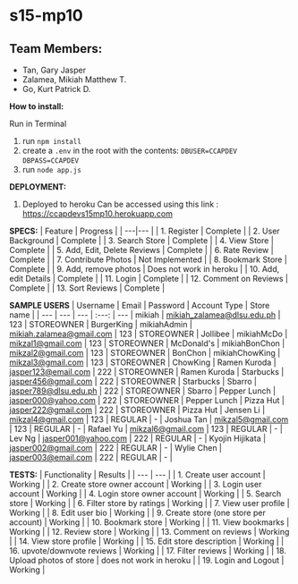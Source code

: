 # s15-mp10

## Team Members:

* Tan, Gary Jasper
* Zalamea, Mikiah Matthew T.
* Go, Kurt Patrick D.

**How to install:**

Run in Terminal
1. run `npm install`
2. create a `.env` in the root with the contents:
    `DBUSER=CCAPDEV`
    `DBPASS=CCAPDEV`
3. run `node app.js`

**DEPLOYMENT:**
1.  Deployed to heroku 
    Can be accessed using this link : https://ccapdevs15mp10.herokuapp.com

**SPECS:** 
| Feature | Progress |
| ---|--- |
|  1. Register | Complete |
|  2. User Background | Complete |
|  3. Search Store | Complete |
|  4. View Store | Complete |
|  5. Add, Edit, Delete Reviews | Complete |
|  6. Rate Review | Complete |
|  7. Contribute Photos | Not Implemented |
|  8. Bookmark Store | Complete |
|  9. Add, remove photos | Does not work in heroku |
| 10. Add, edit Details | Complete |
| 11. Login | Complete |
| 12. Comment on Reviews | Complete |
| 13. Sort Reviews | Complete |

**SAMPLE USERS**
| Username | Email | Password | Account Type | Store name |
| --- | --- | --- | :---: | --- |
mikiah | mikiah_zalamea@dlsu.edu.ph | 123 | STOREOWNER | BurgerKing |
mikiahAdmin | mikiah.zalamea@gmail.com | 123 | STOREOWNER | Jollibee |
mikiahMcDo | mikzal1@gmail.com | 123 | STOREOWNER | McDonald's |
mikiahBonChon | mikzal2@gmail.com | 123 | STOREOWNER | BonChon |
mikiahChowKing | mikzal3@gmail.com | 123 | STOREOWNER | ChowKing |
Ramen Kuroda | jasper123@email.com | 222 | STOREOWNER | Ramen Kuroda |
Starbucks | jasper456@gmail.com | 222 | STOREOWNER | Starbucks |
Sbarro | jasper789@dlsu.edu.ph | 222 | STOREOWNER | Sbarro |
Pepper Lunch | jasper000@yahoo.com | 222 | STOREOWNER | Pepper Lunch |
Pizza Hut | jasper222@gmail.com | 222 | STOREOWNER | Pizza Hut |
Jensen Li | mikzal4@gmail.com | 123 | REGULAR | - |
Joshua Tan | mikzal5@gmail.com | 123 | REGULAR | - |
Rafael Yu | mikzal6@gmail.com | 123 | REGULAR | - |
Lev Ng | jasper001@yahoo.com | 222 | REGULAR | - |
Kyojin Hijikata | jasper002@gmail.com | 222 | REGULAR | - |
Wylie Chen | jasper003@email.com | 222 | REGULAR | - |




**TESTS:**
| Functionality | Results |
| --- | --- |
| 1. Create user account | Working |
| 2. Create store owner account | Working |
| 3. Login user account | Working |
| 4. Login store owner account | Working |
| 5. Search store | Working |
| 6. Filter store by ratings | Working |
| 7. View user profile | Working |
| 8. Edit user bio | Working |
| 9. Create store (one store per account) | Working |
| 10. Bookmark store | Working |
| 11. View bookmarks | Working |
| 12. Review store | Working |
| 13. Comment on reviews | Working |
| 14. View store profile | Working |
| 15. Edit store description | Working |
| 16. upvote/downvote reviews | Working |
| 17. Filter reviews | Working |
| 18. Upload photos of store | does not work in heroku |
| 19. Login and Logout | Working |
